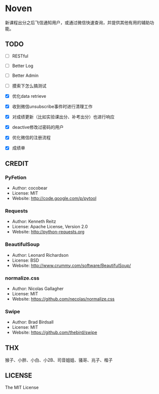 # Noven

新课程出分之后飞信通知用户，或通过微信快速查询，并提供其他有用的辅助功能。


## TODO

* [ ] RESTful
* [ ] Better Log
* [ ] Better Admin
* [ ] 摸索下怎么搞测试
* [x] 优化data retrieve
* [x] 收到微信unsubscribe事件时进行清理工作
* [x] 对成绩更新（比如实验课出分、补考出分）也进行响应
* [x] deactive修改过密码的用户
* [x] 优化微信的注册流程
* [x] 成绩单


## CREDIT

### PyFetion
*   Author: cocobear
*   License: MIT
*   Website: <http://code.google.com/p/pytool>

### Requests
*   Author: Kenneth Reitz
*   License: Apache License, Version 2.0
*   Website: <http://python-requests.org>

### BeautifulSoup
*   Author: Leonard Richardson
*   License: BSD
*   Website: <http://www.crummy.com/software/BeautifulSoup/>

### normalize.css
*   Author: Nicolas Gallagher
*   License: MIT
*   Website: <https://github.com/necolas/normalize.css>

### Swipe
*   Author: Brad Birdsall
*   License: MIT
*   Website: <https://github.com/thebird/swipe>


## THX
猴子、小胖、小白、小2B、司音姐姐、骚哥、兆子、楷子


## LICENSE

The MIT License
